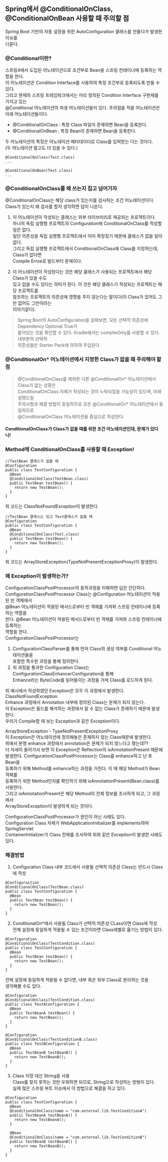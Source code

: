 ## Spring에서 @ConditionalOnClass, @ConditionalOnBean 사용할 때 주의할 점
Spring Boot 기반의 자동 설정을 위한 AutoConfiguration 클래스를 만들다가 발생한 이슈를  
다룬다.  

### @Conditional이란?
스프링4에서 도입된 어노테이션으로 조건부로 Bean을 스프링 컨테이너에 등록하는 역할을 한다.  
이 어노테이션은 Condition Interface를 사용하여 특정 조건부로 등록되도록 만들 수 있다.  
그리고 현재의 스프링 프레임워크에서는 미리 정의된 Condition Interface 구현체를 가지고 있는  
@Conditional 어노테이션의 파생 어노테이션들이 있다. 
주의점을 적을 어노테이션은 아래 어노테이션들이다.
- @ConditionalOnClass : 특정 Class 파일이 존재하면 Bean을 등록한다.
- @ConditionalOnBean : 특정 Bean이 존재하면 Bean을 등록한다.  

두 어노테이션의 특징은 어노테이션 메타데이터로 Class를 입력받는 다는 것이다.  
(두 어노테이션 말고도 더 있을 수 있다.)
```
@ConditionalOnClass(Test.class)
...

@ConditionalOnBean(Test.class)
...
```

### @ConditionalOnClass를 왜 쓰는지 집고 넘어가자
@ConditionalOnClass는 해당 class가 있는지를 검사하는 조건 어노테이션이다.  
Class가 있는지 왜 검사를 할지 생각하면 답이 나온다.  
1. 이 어노테이션이 작성되는 클래스는 외부 라이브러리로 제공되는 프로젝트이다.  
하나의 독립 실행형 프로젝트의 Configuration에 ConditionalOnClass를 작성할 일은 없다.  
일단 의존성을 독립 실행형 프로젝트에서 이미 확정짖기 때문에 클래스가 없을 일이 없다.  
그리고 독립 실행형 프로젝트에서 ConditionalOnClass에 Class를 지정하는데, Class가 없다면  
Compile Erroe로 빌드부터 문제이다.
  
2. 이 어노테이션이 작성된다는 것은 해당 클래스가 사용되는 프로젝트에서 해당 Class가 있을 수도  
있고 없을 수도 있다는 의미가 된다. 이 것은 해당 클래스가 작성되는 프로젝트는 해당 프로젝트를  
참조하는 프로젝트의 의존성에 영향을 주지 않는다는 말이다(이 Class가 있어도 그만 없어도 그만이라는  
이야기같다). 
> Spring Boot의 AutoConfiguration을 살펴보면, 모든 선택적 의존성에 Dependency Optional True가  
> 붙어있는 것을 확인할 수 있다. Gradle에서는 complieOnly를 사용할 수 있다. 대부분의 선택적  
> 의존성들은 Starter Pack에 의하여 주입된다.

### @ConditionalOn* 어노테이션에서 지정한 Class가 없을 때 주의해야 할 점
>@ConditionalOnClass를 제외한 다른 @ConditionalOn* 어노테이션에서 Class가 없는 상황은  
>ConditionalOnClass 자체가 작성되는 것이 누락되었을 가능성이 있으며, 아래 설명드릴  
>주의사항과 해결 방법이 동일하므로 모든 @ConditionalOn* 어노테이션에서 동일하므로  
>@ConditionalOnClass 어노테이션을 중심으로 작성한다.  

#### ConditionalOnClass가 Class가 없을 때를 위한 조건 어노테이션인데, 문제가 있다니!  

### Method에 ConditionalOnClass를 사용할 때 Exception!

```
//TestBean 클래스가 없을 때
@Configuration
public class TestConfiguration {
  @Bean
  @ConditionalOnClass(TestBean.class)
  public TestBean testBean() {
    return new TestBean();
  }
}
```
위 코드는 ClassNotFoundException이 발생한다.
```
//TestBean 클래스는 있고 Test클래스가 없을 때
@Configuration
public class TestConfiguration {
  @Bean
  @ConditionalOnClass(Test.class) 
  public TestBean testBean() {
    return new TestBean();
  }
}
```
위 코드는 ArrayStoreException(TypeNotPresentExceptionProxy)이 발생한다.  

### 왜 Exception이 발생하는가?
ConfigurationClassPostProcessor의 동작과정을 이해하면 답은 간단하다.  
ConfigurationClassPostProcessor Class는 @Configuration 어노테이션이 적용된 빈 객체에서  
@Bean 어노테이션이 적용된 메서드로부터 빈 객체를 가져와 스프링 컨테이너에 등록하는 역할을  
한다. @Bean 어노테이션이 적용된 메서드로부터 빈 객체를 가져와 스프링 컨테이너에 등록하는  
역할을 한다.  
ConfigurationClassPostProcessor는  
1. ConfigurationClassParser를 통해 먼저 Class의 생성 여부를 Conditional 어노테이션들을  
포함한 특수한 과정을 통해 정의한다.  
2. 위 과정을 통과한 Configuration Class는 ConfigurationClassEnhancerConfiguration을 통해  
Enhance라는 ByteCode를 읽어들이는 과정을 거쳐 Class를 로드하게 된다.  

위 예시에서 작성하였던 Exception은 모두 이 과정에서 발생한다.  
ClassNotFoundException  
Enhance 과정에서 Annotation 내부에 정의된 Class는 문제가 되지 않는다.  
이 Exception은 필드를 해석하는 과정에서 알 수 없는 Class가 존재하기 때문에 발생한다.  
우리가 Compile할 때 보는 Exception과 같은 Exception이다.  
  
ArrayStoreException - TypeNotPresentExceptionProxy  
이 Exception은 어노테이션에 정의해놓은 존재하지 않는 Class때문에 발생한다.  
위에서 분명 enhance 과정에서 annotation은 문제가 되지 않느다고 했는데??  
더 자세히 들어가서 보면 이 Exception은 Reflection의 isAnnotationPresent 때문에  
발생한다. ConfigurationClassPostProcessor는 Class를 enhance하고 난 후 Bean을  
등록하기 위해 Method를 enhance하는 과정을 거친다. 이 때 해당 Method가 Bean 객체를  
등록하기 위한 Method인지를 확인하기 위해 isAnnotationPresent(Bean.class)를 사용한다.  
그리고 isAnnotationPresent은 해당 Method의 전체 정보를 조사하게 되고, 그 과정에서  
ArrayStoreException이 발생하게 되는 것이다.   
  
ConfigurationClassPostProcessor가 원인이 아닌 사례도 있다.  
Configuration Class 자체가 WebApplicationInitializer를 implements하여 SpringServlet  
ContainerInitializer가 Class 전체를 조사하여 위와 같은 Exception이 발생한 사례도 있다. 

### 해결방법
1. Configuration Class 내부 코드에서 사용될 선택적 의존성 Class는 반드시 Class에 작성
```
@Configuraition
@ConditionalOnClass(TestBean.class)
public class TestConfiguration {
  @Bean
  public TestBean testBean() {
    return new TestBean();
  }
}
```

2. ConditionalOn*에서 사용될 Class가 선택적 의존성 CLass이면 Class에 작성  
전체 설정에 동일하게 적용될 수 있는 조건이라면 Class레벨로 옮기는 방법이 있다.  
```
@Configuration
@ConditionalOnClass(TestCondition.class)
public class TestConfiguration {
  @Bean
  public TestBean testBean() {
    return new TestBean();
  }
}
```
전체 설정에 동일하게 적용될 수 없다면,  내부 혹은 외부 Class로 분리하는 것을  
생각해볼 수도 있다.   
```
@Configuration
@ConditionalOnClass(TestCondition.class) 
public class TestAConfiguration {
  @Bean
  public TestBeanA testBean() {
    return new TestBean();
  }
}

@Configuration
@ConditionalOnClass(TestConditionB.class) 
public class TestBConfiguration {
  @Bean
  public TestBeanB testBeanB() {
    return new TestBeanB();
  }
}
```
3. Class 지정 대신 String을 사용  
Class를 찾지 못하는 것만 우회하면 되므로, String으로 작성하는 방벙이 있다.  
실제 많은 스프링 부트 이슈에서 이 방법으로 해결을 하고 있다.  
```
@Configuration
public class TestConfiguration {
  @Bean
  @ConditionalOnClass(name = "com.external.lib.TestConditionA")
  public TestBeanA testBeanA() {
    return new TestBeanA();
  }
  
  @Bean
  @ConditionalOnClass(name = "com.external.lib.TestConditionB")
  public TestBeanB testBeanB() {
    return new TestBeanB();
  }
}
```

   

  









































